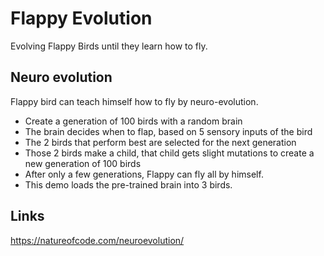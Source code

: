 # Flappy Evolution

Evolving Flappy Birds until they learn how to fly. 

## Neuro evolution

Flappy bird can teach himself how to fly by neuro-evolution.

- Create a generation of 100 birds with a random brain
- The brain decides when to flap, based on 5 sensory inputs of the bird
- The 2 birds that perform best are selected for the next generation
- Those 2 birds make a child, that child gets slight mutations to create a new generation of 100 birds
- After only a few generations, Flappy can fly all by himself.
- This demo loads the pre-trained brain into 3 birds.

## Links

https://natureofcode.com/neuroevolution/
